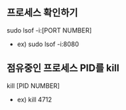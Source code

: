 ## 프로세스 확인하기
sudo lsof -i:[PORT NUMBER]
  - ex) sudo lsof -i:8080

## 점유중인 프로세스 PID를 kill
kill [PID NUMBER]
  - ex) kill 4712
